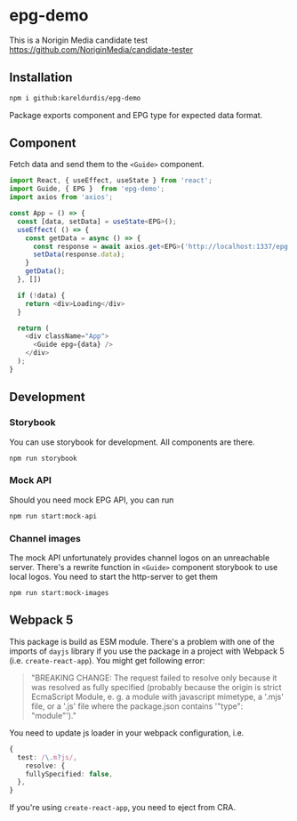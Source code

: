 # epg-demo
This is a Norigin Media candidate test https://github.com/NoriginMedia/candidate-tester 

## Installation

```bash
npm i github:kareldurdis/epg-demo
```
Package exports <Guide> component and EPG type for expected data format.

## Component
Fetch data and send them to the `<Guide>` component.

```typescript jsx
import React, { useEffect, useState } from 'react';
import Guide, { EPG }  from 'epg-demo';
import axios from 'axios';

const App = () => {
  const [data, setData] = useState<EPG>();
  useEffect( () => {
    const getData = async () => {
      const response = await axios.get<EPG>('http://localhost:1337/epg')
      setData(response.data);
    }
    getData();
  }, [])

  if (!data) {
    return <div>Loading</div>
  }

  return (
    <div className="App">
      <Guide epg={data} />
    </div>
  );
}
```

## Development
### Storybook
You can use storybook for development. All components are there.
```shell
npm run storybook
```
### Mock API
Should you need mock EPG API, you can run
```shell
npm run start:mock-api
```
### Channel images
The mock API unfortunately provides channel logos on an unreachable server. There's a rewrite function in `<Guide>` component storybook to use local logos. You need to start the http-server to get them
```shell
npm run start:mock-images
```

## Webpack 5
This package is build as ESM module. There's a problem with one of the imports of `dayjs` library if you use the package in a project with Webpack 5 (i.e. `create-react-app`). You might get following error:

> "BREAKING CHANGE: The request failed to resolve only because it was resolved as fully specified (probably because the origin is strict EcmaScript Module, e. g. a module with javascript mimetype, a '.mjs' file, or a '.js' file where the package.json contains '"type": "module"')."

You need to update js loader in your webpack configuration, i.e.
```typescript
{
  test: /\.m?js/,
    resolve: {
    fullySpecified: false,
  },
}
```
If you're using `create-react-app`, you need to eject from CRA.
